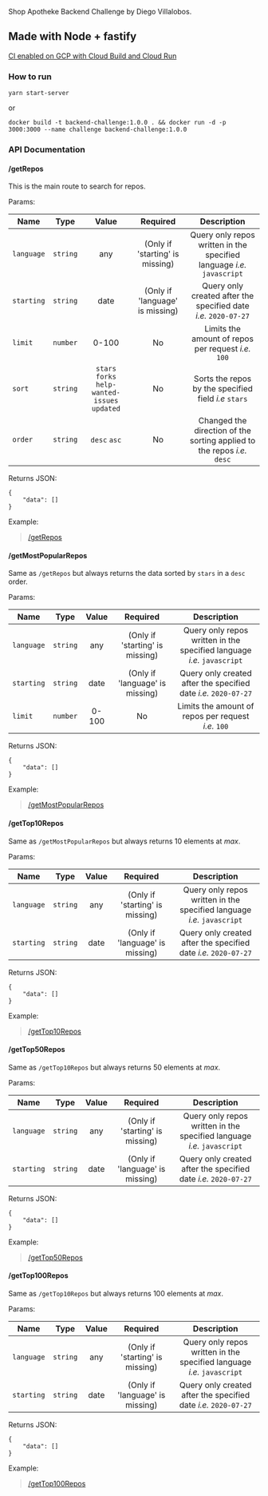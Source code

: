 Shop Apotheke Backend Challenge by Diego Villalobos.

## Made with Node + fastify

[CI enabled on GCP with Cloud Build and Cloud Run](https://server-apotheke-4mzymbpevq-ew.a.run.app/)

### How to run

```yarn start-server```

or

```docker build -t backend-challenge:1.0.0 . && docker run -d -p 3000:3000 --name challenge backend-challenge:1.0.0```

### API Documentation

#### /getRepos

This is the main route to search for repos.

Params: 

| Name | Type | Value | Required | Description |
| -----|:----:|:-------:|:--------:|:-----------:|
| ```language``` | ```string``` | any | (Only if 'starting' is missing) | Query only repos written in the specified language _i.e._ ```javascript```|
| ```starting``` | ```string``` | date | (Only if 'language' is missing) | Query only created after the specified date _i.e._ ```2020-07-27```|
| ```limit``` | ```number``` | 0-100 | No | Limits the amount of repos per request _i.e._ ```100```|
| ```sort``` | ```string``` | ```stars``` ```forks``` ```help-wanted-issues``` ```updated```  | No | Sorts the repos by the specified field _i.e_ ```stars```|
| ```order``` | ```string``` | ```desc``` ```asc``` | No | Changed the direction of the sorting applied to the repos _i.e._ ```desc```|

Returns JSON: 

```
{
    "data": []
}
```

Example:

> [/getRepos](https://server-apotheke-4mzymbpevq-ew.a.run.app/getRepos?language=javascript&limit=2&createdAt=2020-06-27&sort=stars&order=desc)

#### /getMostPopularRepos

Same as  ```/getRepos``` but always returns the data sorted by ```stars``` in a ```desc``` order.

Params: 

| Name | Type | Value | Required | Description |
| -----|:----:|:-------:|:--------:|:-----------:|
| ```language``` | ```string``` | any | (Only if 'starting' is missing) | Query only repos written in the specified language _i.e._ ```javascript```|
| ```starting``` | ```string``` | date | (Only if 'language' is missing) | Query only created after the specified date _i.e._ ```2020-07-27```|
| ```limit``` | ```number``` | 0-100 | No | Limits the amount of repos per request _i.e._ ```100```|

Returns JSON: 

```
{
    "data": []
}
```

Example:

> [/getMostPopularRepos](https://server-apotheke-4mzymbpevq-ew.a.run.app/getMostPopularRepos?language=javascript&limit=2&createdAt=2020-06-27)

#### /getTop10Repos

Same as ```/getMostPopularRepos``` but always returns 10 elements at _max_.

Params: 

| Name | Type | Value | Required | Description |
| -----|:----:|:-------:|:--------:|:-----------:|
| ```language``` | ```string``` | any | (Only if 'starting' is missing) | Query only repos written in the specified language _i.e._ ```javascript```|
| ```starting``` | ```string``` | date | (Only if 'language' is missing) | Query only created after the specified date _i.e._ ```2020-07-27```|

Returns JSON: 

```
{
    "data": []
}
```

Example:

> [/getTop10Repos](https://server-apotheke-4mzymbpevq-ew.a.run.app/getTop10Repos?language=javascript&createdAt=2020-06-27)

#### /getTop50Repos

Same as ```/getTop10Repos``` but always returns 50 elements at _max_.

Params: 

| Name | Type | Value | Required | Description |
| -----|:----:|:-------:|:--------:|:-----------:|
| ```language``` | ```string``` | any | (Only if 'starting' is missing) | Query only repos written in the specified language _i.e._ ```javascript```|
| ```starting``` | ```string``` | date | (Only if 'language' is missing) | Query only created after the specified date _i.e._ ```2020-07-27```|

Returns JSON: 

```
{
    "data": []
}
```

Example:

> [/getTop50Repos](https://server-apotheke-4mzymbpevq-ew.a.run.app/getTop50Repos?language=javascript&createdAt=2020-06-27)

#### /getTop100Repos

Same as ```/getTop10Repos``` but always returns 100 elements at _max_.

Params: 

| Name | Type | Value | Required | Description |
| -----|:----:|:-------:|:--------:|:-----------:|
| ```language``` | ```string``` | any | (Only if 'starting' is missing) | Query only repos written in the specified language _i.e._ ```javascript```|
| ```starting``` | ```string``` | date | (Only if 'language' is missing) | Query only created after the specified date _i.e._ ```2020-07-27```|

Returns JSON: 

```
{
    "data": []
}
```

Example:

> [/getTop100Repos](https://server-apotheke-4mzymbpevq-ew.a.run.app/getTop100Repos?language=javascript&createdAt=2020-06-27)
